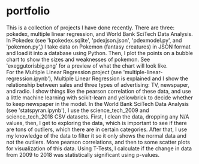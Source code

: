 # portfolio

This is a collection of projects I have done recently.  There are three: pokedex, multiple linear regression, and World Bank SciTech Data Analysis.  
In Pokedex (see 'kpokedex.sqlite', 'pdexjson.json', 'pdexmodel.py', and 'pokemon.py',) I take data on Pokemon (fantasy creatures) in JSON format and load it into a database using Python.  Then, I plot the points on a bubble chart to show the sizes and weaknesses of pokemon.  See 'exeggutorisbig.png' for a preview of what the chart will look like.  
For the Multiple Linear Regression project (see 'multiple-linear-regression.ipynb'), Multiple Linear Regression is explained and I show the relationship between sales and three types of advertising: TV, newspaper, and radio.  I show things like the pearson correlation of these data, and use a little machine learning with scikit-learn and yellowbrick to decide whether to keep newspaper in the model.
In the World Bank SciTech Data Analysis (see 'statspyran.ipynb'), I use the science_tech_2009 and science_tech_2018 CSV datasets.  First, I clean the data, dropping any N/A values, then, I get to exploring the data, which is important to see if there are tons of outliers, which there are in certain categories.  After that, I use my knowledge of the data to filter it so it only shows the normal data and not the outliers.  More pearson correlations, and then to some scatter plots for visualization of this data.  Using T-Tests, I calculate if the change in data from 2009 to 2018 was statistically significant using p-values.
